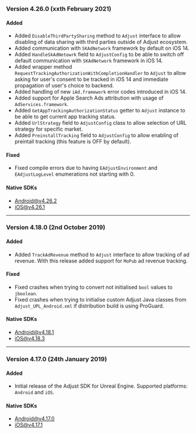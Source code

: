 ### Version 4.26.0 (xxth February 2021)
#### Added
- Added `DisableThirdPartySharing` method to `Adjust` interface to allow disabling of data sharing with third parties outside of Adjust ecosystem.
- Added communication with `SKAdNetwork` framework by default on iOS 14.
- Added `HandleSkAdNetowrk` field to `AdjustConfig` to be able to switch off default communication with `SKAdNetwork` framework in iOS 14.
- Added wrapper method `RequestTrackingAuthorizationWithCompletionHandler` to `Adjust` to allow asking for user's consent to be tracked in iOS 14 and immediate propagation of user's choice to backend.
- Added handling of new `iAd.framework` error codes introduced in iOS 14.
- Added support for Apple Search Ads attribution with usage of `AdServices.framework`.
- Added `GetAppTrackingAuthorizationStatus` getter to `Adjust` instance to be able to get current app tracking status.
- Added `UrlStrategy` field to `AdjustConfig` class to allow selection of URL strategy for specific market.
- Added `PreinstallTracking` field to `AdjustConfig` to allow enabling of preintall tracking (this feature is OFF by default).

#### Fixed
- Fixed compile errors due to having `EAdjustEnvironment` and `EAdjustLogLevel` enumerations not starting with 0.

#### Native SDKs
- [Android@v4.26.2][android_sdk_v4.26.2]
- [iOS@v4.26.1][ios_sdk_v4.26.1]

---

### Version 4.18.0 (2nd October 2019)
#### Added
- Added `TrackAdRevenue` method to `Adjust` interface to allow tracking of ad revenue. With this release added support for `MoPub` ad revenue tracking.

#### Fixed
- Fixed crashes when trying to convert not initialised `bool` values to `jboolean`.
- Fixed crashes when trying to initialise custom Adjust Java classes from `Adjust_UPL_Android.xml` if distribution build is using ProGuard.

#### Native SDKs
- [Android@v4.18.1][android_sdk_v4.18.1]
- [iOS@v4.18.3][ios_sdk_v4.18.3]

---

### Version 4.17.0 (24th January 2019)
#### Added
- Initial release of the Adjust SDK for Unreal Engine. Supported platforms: `Android` and `iOS`.

#### Native SDKs
- [Android@v4.17.0][android_sdk_v4.17.0]
- [iOS@v4.17.1][ios_sdk_v4.17.1]

[android_sdk_v4.17.0]: https://github.com/adjust/android_sdk/tree/v4.17.0
[android_sdk_v4.18.1]: https://github.com/adjust/android_sdk/tree/v4.18.1
[android_sdk_v4.26.2]: https://github.com/adjust/android_sdk/tree/v4.26.2

[ios_sdk_v4.17.1]: https://github.com/adjust/ios_sdk/tree/v4.17.1
[ios_sdk_v4.18.3]: https://github.com/adjust/ios_sdk/tree/v4.18.3
[ios_sdk_v4.26.1]: https://github.com/adjust/ios_sdk/tree/v4.26.1
